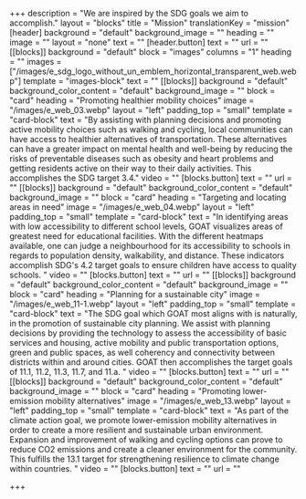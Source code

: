 +++
description = "We are inspired by the SDG goals we aim to accomplish."
layout = "blocks"
title = "Mission"
translationKey = "mission"
[header]
background = "default"
background_image = ""
heading = ""
image = ""
layout = "none"
text = ""
[header.button]
text = ""
url = ""
[[blocks]]
background = "default"
block = "images"
columns = "1"
heading = ""
images = ["/images/e_sdg_logo_without_un_emblem_horizontal_transparent_web.webp"]
template = "images-block"
text = ""
[[blocks]]
background = "default"
background_color_content = "default"
background_image = ""
block = "card"
heading = "Promoting healthier mobility choices"
image = "/images/e_web_03.webp"
layout = "left"
padding_top = "small"
template = "card-block"
text = "By assisting with planning decisions and promoting active mobility choices such as walking and cycling, local communities can have access to healthier alternatives of transportation. These alternatives can have a greater impact on mental health and well-being by reducing the risks of preventable diseases such as obesity and heart problems and getting residents active on their way to their daily activities. This accomplishes the SDG target 3.4."
video = ""
[blocks.button]
text = ""
url = ""
[[blocks]]
background = "default"
background_color_content = "default"
background_image = ""
block = "card"
heading = "Targeting and locating areas in need"
image = "/images/e_web_04.webp"
layout = "left"
padding_top = "small"
template = "card-block"
text = "In identifying areas with low accessibility to different school levels, GOAT visualizes areas of greatest need for educational facilities. With the different heatmaps available, one can judge a neighbourhood for its accessibility to schools in regards to population density, walkability, and distance. These indicators accomplish SDG's 4.2 target goals to ensure children have access to quality schools. "
video = ""
[blocks.button]
text = ""
url = ""
[[blocks]]
background = "default"
background_color_content = "default"
background_image = ""
block = "card"
heading = "Planning for a sustainable city"
image = "/images/e_web_11-1.webp"
layout = "left"
padding_top = "small"
template = "card-block"
text = "The SDG goal which GOAT most aligns with is naturally, in the promotion of sustainable city planning. We assist with planning decisions by providing the technology to assess the accessibility of basic services and housing, active mobility and public transportation options, green and public spaces, as well coherency and connectivity between districts within and around cities. GOAT then accomplishes the target goals of 11.1, 11.2, 11.3, 11.7, and 11.a. "
video = ""
[blocks.button]
text = ""
url = ""
[[blocks]]
background = "default"
background_color_content = "default"
background_image = ""
block = "card"
heading = "Promoting lower-emission mobility alternatives"
image = "/images/e_web_13.webp"
layout = "left"
padding_top = "small"
template = "card-block"
text = "As part of the climate action goal, we promote lower-emission mobility alternatives in order to create a more resilient and sustainable urban environment. Expansion and improvement of walking and cycling options can prove to reduce CO2 emissions and create a cleaner environment for the community. This fulfills the 13.1 target for strengthening resilience to climate change within countries.  "
video = ""
[blocks.button]
text = ""
url = ""

+++
